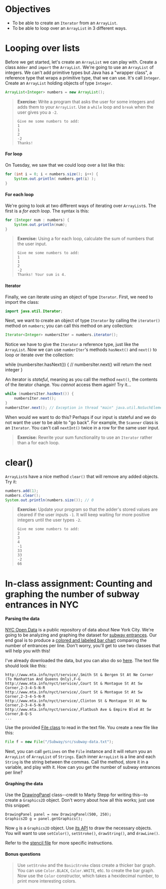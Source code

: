 # Objectives
- To be able to create an `Iterator` from an `ArrayList`.
- To be able to loop over an `ArrayList` in 3 different ways.


# Looping over lists

Before we get started, let's create an `ArrayList` we can play with. Create a class `Adder` and `import` the `ArrayList`. We're going to use an `ArrayList` of integers. We can't add primitive types but Java has a "wrapper class", a reference type that wraps a primitive type, that we can use. It's call `Integer`. Create an `ArrayList` holding objects of type `Integer`.

```java
ArrayList<Integer> numbers = new ArrayList();
```

> **Exercise:** Write a program that asks the user for some integers and adds them to your `ArrayList`. Use a `while` loop and `break` when the user gives you a `-2`.
> ``` 
> Give me some numbers to add:
> 1
> 1
> 2
> -2
> Thanks!
>```

#### For loop

On Tuesday, we saw that we could loop over a list like this:

```java
for (int i = 0; i < numbers.size(); i++) {
    System.out.println( numbers.get(i) );
}
```

#### For each loop

We're going to look at two different ways of iterating over `ArrayList`s. The first is a *for each loop*. The syntax is this:

```java
for (Integer num : numbers) {
    System.out.println(num);
}
```

> **Exercise:** Using a for each loop, calculate the sum of numbers that the user input.
> ```
> Give me some numbers to add:
> 1
> 1
> 2
> -2
> Thanks! Your sum is 4.
>```

#### Iterator

Finally, we can iterate using an object of type `Iterator`. First, we need to import the class:

```java
import java.util.Iterator;
```

Next, we want to create an object of type `Iterator` by calling the `iterator()` method on `numbers`; you can call this method on any collection:

```java
Iterator<Integer> numbersIter = numbers.iterator();
```

Notice we have to give the `Iterator` a reference type, just like the `ArrayList`. Now we can use `numberIter`'s methods `hasNext()` and `next()` to loop or iterate over the collection:

while (numbersIter.hasNext()) {
    // numbersIter.next() will return the next integer
}

An iterator is *stateful*, meaning as you call the method `next()`, the contents of the iterator change. You *cannot* access them again! Try it...

```java
while (numbersIter.hasNext()) {
    numbersIter.next();
}
numbersIter.next(); // Exception in thread "main" java.util.NoSuchElementException
```

When would we want to do this? Perhaps if our input is stateful and we do not want the user to be able to "go back". For example, the `Scanner` class is an `Iterator`. You can't call `nextInt()` twice in a row for the same user input.

> **Exercise:** Rewrite your sum functionality to use an `Iterator` rather than a for each loop.

# clear()

`ArrayList`s have a nice method `clear()` that will remove any added objects. Try it:

```java
numbers.add(1);
numbers.clear();
System.out.println(numbers.size()); // 0
```

> **Exercise:** Update your program so that the adder's stored values are cleared if the user inputs `-1`. It will keep waiting for more positive integers until the user types `-2`.
> ```
> Give me some numbers to add:
> 2
> 3
> 4
> -1
> 33
> 33
> -2
> 66

# In-class assignment: Counting and graphing the number of subway entrances in NYC

#### Parsing the data

[NYC Open Data](https://nycopendata.socrata.com/) is a public repository of data about New York City. We're going to be analyzing and graphing the dataset for [subway entrances](https://data.cityofnewyork.us/Transportation/Subway-Entrances/drex-xx56). Our end goal is to produce a [colored and labeled bar chart](https://github.com/accesscode-2-1/unit-0/blob/master/in-class%20exercise%20solutions/Subway/subway-bar-chart.png) comparing the number of entrances per line. Don't worry, you'll get to use two classes that will help you with this!

I've already downloaded the data, but you can also do so [here](https://github.com/accesscode-2-1/unit-0/blob/master/in-class%20exercise%20solutions/Subway/subway-data.txt). The text file should look like this:

```
http://www.mta.info/nyct/service/,Smith St & Bergen St At Ne Corner (To Manhattan And Queens Only),F-G
http://www.mta.info/nyct/service/,Court St & Montague St At Sw Corner,2-3-4-5-N-R
http://www.mta.info/nyct/service/,Court St & Montague St At Sw Corner,2-3-4-5-N-R
http://www.mta.info/nyct/service/,Clinton St & Montague St At Nw Corner,2-3-4-5-N-R
http://www.mta.info/nyct/service/,Flatbush Ave & Empire Blvd At Sw Corner,B-Q-S
...
```

Use the provided [File class](https://github.com/accesscode-2-1/unit-0/blob/master/in-class%20exercise%20solutions/Subway/File.java) to read in the text file. You create a new file like this:

```java
File f = new File("/Subway/src/subway-data.txt");
```

Next, you can call `getLines` on the `File` instance and it will return you an `ArrayList` of `ArrayList` of `Strings`. Each inner `ArrayList` is a line and each `String` is the string between the commas. Call the method, store it in a variable, and play with it. How can you get the number of subway entrances per line?

#### Graphing the data

Use the [DrawingPanel](https://github.com/accesscode-2-1/unit-0/blob/master/in-class%20exercise%20solutions/Subway/DrawingPanel.java) class--credit to Marty Stepp for writing this--to create a `Graphics2D` object. Don't worry about how all this works; just use this snippet:

```
DrawingPanel panel = new DrawingPanel(500, 250);
Graphics2D g = panel.getGraphics();
```

Now `g` is a `Graphics2D` object. Use [its API](http://docs.oracle.com/javase/7/docs/api/java/awt/Graphics2D.html) to draw the necessary objects. You will want to use `setColor()`, `setStroke()`, `drawString()`, and `drawLine()`.

Refer to the [stencil file](https://github.com/accesscode-2-1/unit-0/blob/master/in-class%20exercise%20solutions/Subway/Subway.java) for more specific instructions.

#### Bonus questions
> Use `setStroke` and the `BasicStroke` class create a thicker bar graph.
> You can use `Color.BLACK`, `Color.WHITE`, etc. to create the bar graph. Now use the `Color` constructor, which takes a hexidecimal number, to print more interesting colors.
